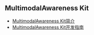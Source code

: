 ## MultimodalAwareness Kit

- [MultimodalAwareness Kit简介](../device/multimodalawareness-kit-intro.md)
- [MultimodalAwareness Kit开发指南](../device/stationary-guidelines.md)